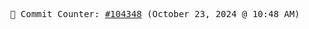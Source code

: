 <p align="center">
    <samp>
        📮 Commit Counter: <a href="https://github.com/Javascript-void0/Javascript-void0/commits/main">#104348</a> (October 23, 2024 @ 10:48 AM)
    </samp>
</p>
